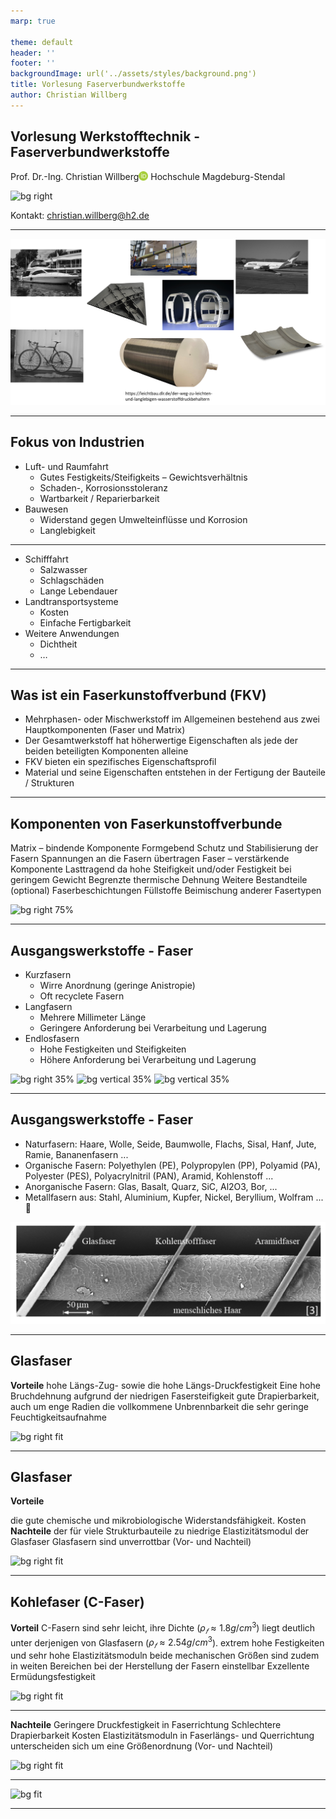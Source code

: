 ```yaml
---
marp: true

theme: default
header: ''
footer: ''
backgroundImage: url('../assets/styles/background.png')
title: Vorlesung Faserverbundwerkstoffe
author: Christian Willberg
---
```




<script type="module">
  import mermaid from 'https://cdn.jsdelivr.net/npm/mermaid@10/dist/mermaid.esm.min.mjs';
  mermaid.initialize({ startOnLoad: true });
</script>

<style>
.container{
  display: flex;
  }
.col{
  flex: 1;
  }
</style>

<style scoped>
.column-container {
    display: flex;
    flex-direction: row;
}

.column {
    flex: 1;
    padding: 0 20px; /* Platzierung der Spalten */
}

.centered-image {
    display: block;
    margin: 0 auto;
}
</style>

<style>
footer {
    font-size: 14px; /* Ändere die Schriftgröße des Footers */
    color: #888; /* Ändere die Farbe des Footers */
    text-align: right; /* Ändere die Ausrichtung des Footers */
}
</style>


## Vorlesung Werkstofftechnik - Faserverbundwerkstoffe
Prof. Dr.-Ing.  Christian Willberg<a href="https://orcid.org/0000-0003-2433-9183"><img src="../assets/styles/ORCIDiD_iconvector.png" alt="ORCID Symbol" style="height:15px;width:auto;vertical-align: top;background-color:transparent;"></a>
Hochschule Magdeburg-Stendal

![bg right](https://wiki.arnold-horsch.de/images/6/6e/EKD-1.jpg)

Kontakt: christian.willberg@h2.de


---

![bg fit](../assets/Figures/FKV_Beispiele.png)

<!--paginate: true-->

---

## Fokus von Industrien

- Luft- und Raumfahrt
  - Gutes Festigkeits/Steifigkeits – Gewichtsverhältnis
  - Schaden-, Korrosionsstoleranz 
  - Wartbarkeit / Reparierbarkeit
- Bauwesen
  - Widerstand gegen Umwelteinflüsse und Korrosion
  - Langlebigkeit

---

- Schifffahrt
  - Salzwasser
  - Schlagschäden
  - Lange Lebendauer
- Landtransportsysteme
  - Kosten
  - Einfache Fertigbarkeit
- Weitere Anwendungen
  - Dichtheit
  - …


---

## Was ist ein Faserkunstoffverbund (FKV)

- Mehrphasen- oder Mischwerkstoff im Allgemeinen bestehend aus zwei Hauptkomponenten (Faser und Matrix)
- Der Gesamtwerkstoff hat höherwertige Eigenschaften als jede der beiden beteiligten Komponenten alleine
- FKV bieten ein spezifisches Eigenschaftsprofil
- Material und seine Eigenschaften entstehen in der Fertigung der Bauteile / Strukturen

---

## Komponenten von Faserkunstoffverbunde 

Matrix – bindende Komponente
Formgebend
Schutz und Stabilisierung der Fasern
Spannungen an die Fasern übertragen
Faser – verstärkende Komponente
Lasttragend da hohe Steifigkeit und/oder Festigkeit bei geringem Gewicht
Begrenzte thermische Dehnung
Weitere Bestandteile (optional)
Faserbeschichtungen
Füllstoffe
Beimischung anderer Fasertypen

![bg right 75%](../assets/Figures/FKV_struktur.png)

---

## Ausgangswerkstoffe - Faser

- Kurzfasern
  - Wirre Anordnung (geringe Anistropie)
  - Oft recyclete Fasern
- Langfasern
  - Mehrere Millimeter Länge
  - Geringere Anforderung bei Verarbeitung und Lagerung
- Endlosfasern
  - Hohe Festigkeiten und Steifigkeiten
  - Höhere Anforderung bei Verarbeitung und Lagerung


![bg right 35%](https://balticcarbon.de/wp-content/uploads/1-4.jpg)
![bg vertical 35%](https://shop.flachs.de/wp-content/uploads/sites/2/2013/05/LangflachsGebleichZopfShop.jpg)
![bg vertical 35%](https://img.directindustry.de/images_di/photo-mg/193131-12102231.jpg)

---
## Ausgangswerkstoffe - Faser

- Naturfasern: Haare, Wolle, Seide, Baumwolle, Flachs, Sisal, Hanf, Jute, Ramie, Bananenfasern ...
- Organische Fasern: Polyethylen (PE), Polypropylen (PP), Polyamid (PA), Polyester (PES), Polyacrylnitril (PAN), Aramid, Kohlenstoff ...
- Anorganische Fasern: Glas, Basalt, Quarz, SiC, Al2O3, Bor, ...
- Metallfasern aus: Stahl, Aluminium, Kupfer, Nickel, Beryllium, Wolfram ... 

![](../assets/Figures/faservergleich.png)

---

## Glasfaser

**Vorteile**
hohe Längs-Zug- sowie die hohe Längs-Druckfestigkeit
Eine hohe Bruchdehnung
aufgrund der niedrigen Fasersteifigkeit gute Drapierbarkeit, auch um enge Radien
die vollkommene Unbrennbarkeit
die sehr geringe Feuchtigkeitsaufnahme


![bg right fit](https://plasticker.de/images/news/11441_f.03.jpg)

---

## Glasfaser

**Vorteile**

die gute chemische und mikrobiologische Widerstandsfähigkeit. 
Kosten
**Nachteile**
der für viele Strukturbauteile zu niedrige Elastizitätsmodul der Glasfaser
Glasfasern sind unverrottbar (Vor- und Nachteil)

![bg right fit](https://plasticker.de/images/news/11441_f.03.jpg)

---

## Kohlefaser (C-Faser)

**Vorteil**
C-Fasern sind sehr leicht, ihre Dichte ($\rho_𝑓 \approx 1.8 g/cm^3$) liegt deutlich unter derjenigen von Glasfasern ($\rho_𝑓 \approx 2.54 g/cm^3$). 
extrem hohe Festigkeiten und sehr hohe Elastizitätsmoduln
beide mechanischen Größen sind zudem in weiten Bereichen bei der Herstellung der Fasern einstellbar
Exzellente Ermüdungsfestigkeit

![bg right fit](https://airbus-h.assetsadobe2.com/is/image/content/dam/products-and-solutions/structure/A350_forward_fuselage.jpg?wid=1920&fit=fit,1&qlt=85,0)

---

**Nachteile**
Geringere Druckfestigkeit in Faserrichtung
Schlechtere Drapierbarkeit
Kosten
Elastizitätsmoduln in Faserlängs- und Querrichtung unterscheiden sich um eine Größenordnung (Vor- und Nachteil)

![bg right fit](https://airbus-h.assetsadobe2.com/is/image/content/dam/products-and-solutions/structure/A350_forward_fuselage.jpg?wid=1920&fit=fit,1&qlt=85,0)

---

![bg fit](https://cdn1.vogel.de/unsafe/fit-in/1000x0/images.vogel.de/vogelonline/bdb/320000/320032/original.jpg)

---
